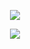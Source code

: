 <p align="center">
  <img src = https://user-images.githubusercontent.com/80614377/198829941-ca97863a-a90e-4dbe-b11a-244a3bc5c43f.mov>
</p>
<p align="center">
  <img src = https://user-images.githubusercontent.com/80614377/198830235-2fccae48-ce4d-4fe9-8319-744a3ec78a66.mov>
</p>
